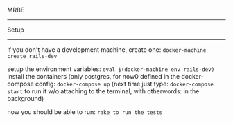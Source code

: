 MRBE
____

Setup
_____

if you don't have a development machine, create one: `docker-machine create rails-dev`

setup the environment variables: `eval $(docker-machine env rails-dev)`
install the containers (only postgres, for now0 defined in the docker-compose config:
`docker-compose up` (next time just type: `docker-compose start` to run it w/o attaching
to the terminal, with otherwords: in the background)

now you should be able to run: `rake to run the tests`

